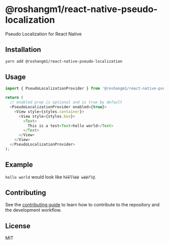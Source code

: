 # @roshangm1/react-native-pseudo-localization

Pseudo Localization for React Native

## Installation

```sh
yarn add @roshangm1/react-native-pseudo-localization

```

## Usage

```js
import { PseudoLocalizationProvider } from '@roshangm1/react-native-pseudo-localization';

return (
  // enabled prop is optional and is true by default
  <PseudoLocalizationProvider enabled={true}>
    <View style={styles.container}>
      <View style={styles.box}>
        <Text>
          This is a test<Text>hello world</Text>
        </Text>
      </View>
    </View>
  </PseudoLocalizationProvider>
);
```

## Example

`hello world` would look like `ħḗḗŀŀǿǿ ẇǿǿřŀḓ`.

## Contributing

See the [contributing guide](CONTRIBUTING.md) to learn how to contribute to the repository and the development workflow.

## License

MIT
